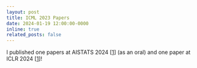 ```yaml
---
layout: post
title: ICML 2023 Papers
date: 2024-01-19 12:00:00-0000
inline: true
related_posts: false
---
```


I published one papers at AISTATS 2024 [[1](https://timrudner.com/gap)] (as an oral) and one paper at ICLR 2024 [[1](https://arxiv.org/abs/2305.20028)]!
